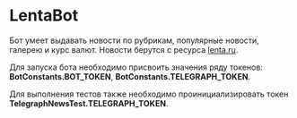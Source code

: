 LentaBot
========
Бот умеет выдавать новости по рубрикам, популярные новости, галерею и курс валют. Новости берутся с ресурса [lenta.ru](https://lenta.ru).

Для запуска бота необходимо присвоить значения ряду токенов: **BotConstants.BOT_TOKEN**, **BotConstants.TELEGRAPH_TOKEN**.

Для выполнения тестов также необходимо проинициализировать токен **TelegraphNewsTest.TELEGRAPH_TOKEN**.